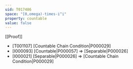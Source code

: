 ```yaml
---
uid: T017486
space: "[0,omega)-times-i^i"
property: countable
value: false
---
```

[[Proof]]

* [T001107] [Countable Chain Condition|P000029]
* [I000093] [Countable|P000057] => [Separable|P000026]
* [I000021] [Separable|P000026] => [Countable Chain Condition|P000029]

